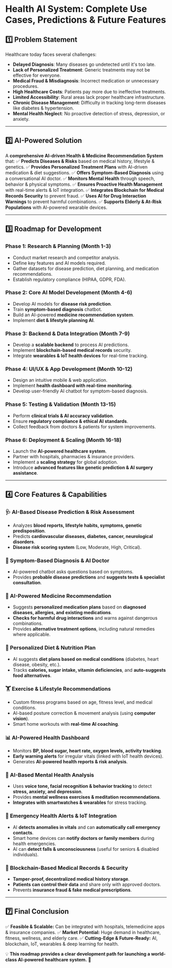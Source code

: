 # Health AI System: Complete Use Cases, Predictions & Future Features

## 1️⃣ Problem Statement
Healthcare today faces several challenges:
- **Delayed Diagnosis**: Many diseases go undetected until it's too late.
- **Lack of Personalized Treatment**: Generic treatments may not be effective for everyone.
- **Medical Fraud & Misdiagnosis**: Incorrect medication or unnecessary procedures.
- **High Healthcare Costs**: Patients pay more due to ineffective treatments.
- **Limited Accessibility**: Rural areas lack proper healthcare infrastructure.
- **Chronic Disease Management**: Difficulty in tracking long-term diseases like diabetes & hypertension.
- **Mental Health Neglect**: No proactive detection of stress, depression, or anxiety.

---

## 2️⃣ AI-Powered Solution
A **comprehensive AI-driven Health & Medicine Recommendation System** that:
✅ **Predicts Diseases & Risks** based on medical history, lifestyle & genetics.
✅ **Provides Personalized Treatment Plans** with AI-driven medication & diet suggestions.
✅ **Offers Symptom-Based Diagnosis** using a conversational AI doctor.
✅ **Monitors Mental Health** through speech, behavior & physical symptoms.
✅ **Ensures Proactive Health Management** with real-time alerts & IoT integration.
✅ **Integrates Blockchain for Medical Records Security** to prevent fraud.
✅ **Uses AI for Drug Interaction Warnings** to prevent harmful combinations.
✅ **Supports Elderly & At-Risk Populations** with AI-powered wearable devices.

---

## 3️⃣ Roadmap for Development

### **Phase 1: Research & Planning (Month 1-3)**
- Conduct market research and competitor analysis.
- Define key features and AI models required.
- Gather datasets for disease prediction, diet planning, and medication recommendations.
- Establish regulatory compliance (HIPAA, GDPR, FDA).

### **Phase 2: Core AI Model Development (Month 4-6)**
- Develop AI models for **disease risk prediction**.
- Train **symptom-based diagnosis** chatbot.
- Build an AI-powered **medicine recommendation system**.
- Implement **diet & lifestyle planning AI**.

### **Phase 3: Backend & Data Integration (Month 7-9)**
- Develop a **scalable backend** to process AI predictions.
- Implement **blockchain-based medical records** security.
- Integrate **wearables & IoT health devices** for real-time tracking.

### **Phase 4: UI/UX & App Development (Month 10-12)**
- Design an intuitive mobile & web application.
- Implement **health dashboard with real-time monitoring**.
- Develop user-friendly AI chatbot for symptom-based diagnosis.

### **Phase 5: Testing & Validation (Month 13-15)**
- Perform **clinical trials & AI accuracy validation**.
- Ensure **regulatory compliance & ethical AI standards**.
- Collect feedback from doctors & patients for system improvements.

### **Phase 6: Deployment & Scaling (Month 16-18)**
- Launch the **AI-powered healthcare system**.
- Partner with hospitals, pharmacies & insurance providers.
- Implement a **scaling strategy** for global adoption.
- Introduce **advanced features like genetic prediction & AI surgery assistance**.

---

## 4️⃣ Core Features & Capabilities

### **🩺 AI-Based Disease Prediction & Risk Assessment**
- Analyzes **blood reports, lifestyle habits, symptoms, genetic predisposition**.
- Predicts **cardiovascular diseases, diabetes, cancer, neurological disorders**.
- **Disease risk scoring system** (Low, Moderate, High, Critical).

### **📌 Symptom-Based Diagnosis & AI Doctor**
- AI-powered chatbot asks questions based on symptoms.
- Provides **probable disease predictions** and **suggests tests & specialist consultation**.

### **💊 AI-Powered Medicine Recommendation**
- Suggests **personalized medication plans** based on **diagnosed diseases, allergies, and existing medications**.
- **Checks for harmful drug interactions** and warns against dangerous combinations.
- Provides **alternative treatment options**, including natural remedies where applicable.

### **🍏 Personalized Diet & Nutrition Plan**
- AI suggests **diet plans based on medical conditions** (diabetes, heart disease, obesity, etc.).
- Tracks **calories, sugar intake, vitamin deficiencies**, and **auto-suggests food alternatives**.

### **🏋️ Exercise & Lifestyle Recommendations**
- Custom fitness programs based on age, fitness level, and medical conditions.
- AI-based posture correction & movement analysis (using **computer vision**).
- Smart home workouts with **real-time AI coaching**.

### **📊 AI-Powered Health Dashboard**
- Monitors **BP, blood sugar, heart rate, oxygen levels, activity tracking**.
- **Early warning alerts** for irregular vitals (linked with IoT health devices).
- Generates **AI-powered health reports & risk analysis**.

### **🧠 AI-Based Mental Health Analysis**
- Uses **voice tone, facial recognition & behavior tracking** to detect **stress, anxiety, and depression**.
- Provides **mental wellness exercises & meditation recommendations**.
- **Integrates with smartwatches & wearables** for stress tracking.

### **🚨 Emergency Health Alerts & IoT Integration**
- AI **detects anomalies in vitals** and can **automatically call emergency contacts**.
- Smart home devices can **notify doctors or family members** during health emergencies.
- AI can **detect falls & unconsciousness** (useful for seniors & disabled individuals).

### **🔗 Blockchain-Based Medical Records & Security**
- **Tamper-proof, decentralized medical history storage**.
- **Patients can control their data** and share only with approved doctors.
- Prevents **insurance fraud & fake medical prescriptions**.

---

## **7️⃣ Final Conclusion**
✅ **Feasible & Scalable:** Can be integrated with hospitals, telemedicine apps & insurance companies.
✅ **Market Potential:** Huge demand in healthcare, fitness, wellness, and elderly care.
✅ **Cutting-Edge & Future-Ready:** AI, blockchain, IoT, wearables & deep learning for health.

💡 **This roadmap provides a clear development path for launching a world-class AI-powered healthcare system.** 🚀

